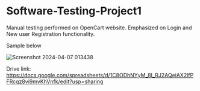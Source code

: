 # Software-Testing-Project1
Manual testing performed on OpenCart website. Emphasized on Login and New user Registration functionality.

Sample below

![Screenshot 2024-04-07 013438](https://github.com/V-Gade/Software-Testing-Project1/assets/148945725/e740398f-1fdb-46a0-bd5d-277583d8ff1d)

Drive link: https://docs.google.com/spreadsheets/d/1C8ODhNYyM_8I_RJ2AQeiAX2lfPFRcqz8vi9mvKhVnfk/edit?usp=sharing
